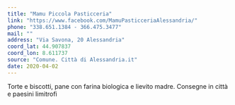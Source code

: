 ```yaml
---
title: "Mamu Piccola Pasticceria"
link: "https://www.facebook.com/MamuPasticceriaAlessandria/"
phone: "338.651.1384 - 366.475.3477"
mail: ""
address: "Via Savona, 20 Alessandria"
coord_lat: 44.907837
coord_lon: 8.611737
source: "Comune. Città di Alessandria.it"
date: 2020-04-02
---
```


Torte e biscotti, pane con farina biologica e lievito madre. Consegne in città e paesini limitrofi
